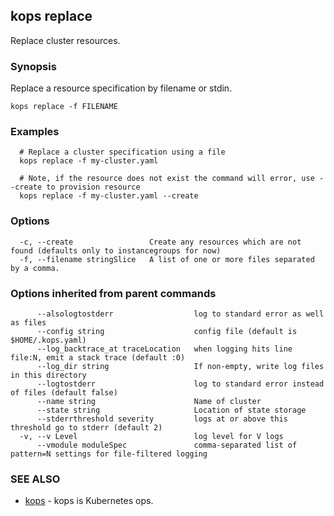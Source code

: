 
<!--- This file is automatically generated by make gen-cli-docs; changes should be made in the go CLI command code (under cmd/kops) -->

## kops replace

Replace cluster resources.

### Synopsis


Replace a resource specification by filename or stdin.

```
kops replace -f FILENAME
```

### Examples

```
  # Replace a cluster specification using a file
  kops replace -f my-cluster.yaml
  
  # Note, if the resource does not exist the command will error, use --create to provision resource
  kops replace -f my-cluster.yaml --create
```

### Options

```
  -c, --create                 Create any resources which are not found (defaults only to instancegroups for now)
  -f, --filename stringSlice   A list of one or more files separated by a comma.
```

### Options inherited from parent commands

```
      --alsologtostderr                  log to standard error as well as files
      --config string                    config file (default is $HOME/.kops.yaml)
      --log_backtrace_at traceLocation   when logging hits line file:N, emit a stack trace (default :0)
      --log_dir string                   If non-empty, write log files in this directory
      --logtostderr                      log to standard error instead of files (default false)
      --name string                      Name of cluster
      --state string                     Location of state storage
      --stderrthreshold severity         logs at or above this threshold go to stderr (default 2)
  -v, --v Level                          log level for V logs
      --vmodule moduleSpec               comma-separated list of pattern=N settings for file-filtered logging
```

### SEE ALSO
* [kops](kops.md)	 - kops is Kubernetes ops.

